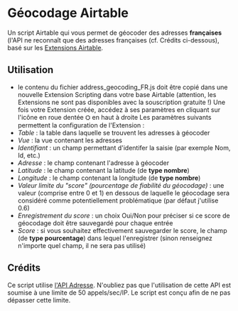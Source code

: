 # Géocodage Airtable
Un script Airtable qui vous permet de géocoder des adresses **françaises** (l'API ne reconnaît que des adresses françaises (cf. Crédits ci-dessous), basé sur les [Extensions Airtable](https://support.airtable.com/docs/airtable-extensions-overview).

## Utilisation
- le contenu du fichier address_geocoding_FR.js doit être copié dans une nouvelle Extension Scripting dans votre base Airtable (attention, les Extensions ne sont pas disponibles avec la souscription gratuite !)
Une fois votre Extension créée, accédez à ses paramètres en cliquant sur l'icône en roue dentée ⛭ en haut à droite
Les paramètres suivants permettent la configuration de l'Extension :
- *Table* : la table dans laquelle se trouvent les adresses à géocoder
- *Vue* : la vue contenant les adresses
- *Identifiant* : un champ permettant d'identifer la saisie (par exemple Nom, Id, etc.)
- *Adresse* : le champ contenant l'adresse à géocoder
- *Latitude* : le champ contenant la latitude (de **type nombre**)
- *Longitude* : le champ contenant la longitude (de **type nombre**)
- *Valeur limite du "score" (pourcentage de fiabilité du géocodage)* : une valeur (comprise entre 0 et 1) en dessous de laquelle le géocodage sera considéré comme potentiellement problématique (par défaut j'utilise 0.6)
- *Enregistrement du score* : un choix Oui/Non pour préciser si ce score de géocodage doit être sauvegardé pour chaque entrée
- *Score* : si vous souhaitez effectivement sauvegarder le score, le champ (de **type pourcentage**) dans lequel l'enregistrer (sinon renseignez n'importe quel champ, il ne sera pas utilisé)

## Crédits
Ce script utilise [l'API Adresse](https://adresse.data.gouv.fr/api-doc/adresse). N'oubliez pas que l'utilisation de cette API est soumise à une limite de 50 appels/sec/IP. Le script est conçu afin de ne pas dépasser cette limite.
